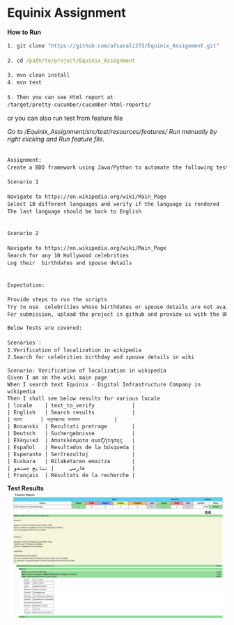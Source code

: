 # Equinix Assignment

**How to Run**

```cmd
1. git clone "https://github.com/afsarali273/Equinix_Assignment.git"

2. cd /path/to/project/Equinix_Assignment

3. mvn clean install
4. mvn test 

5. Then you can see Html report at 
/target/pretty-cucumber/cucumber-html-reports/

```

or you can also run test from feature file

*Go to /Equinix_Assignment/src/test/resources/features/
Run manually by right clicking and Run feature file.*

```html

Assignment:
Create a BDD framework using Java/Python to automate the following test scenarios.

Scenario 1

Navigate to https://en.wikipedia.org/wiki/Main_Page
Select 10 different languages and verify if the language is rendered
The last language should be back to English
 

Scenario 2

Navigate to https://en.wikipedia.org/wiki/Main_Page
Search for any 10 Hollywood celebrities
Log their  birthdates and spouse details
 

Expectation:

Provide steps to run the scripts
Try to use  celebrities whose birthdates or spouse details are not available
For submission, upload the project in github and provide us with the URL to review
```



```html
Below Tests are covered:

Scenarios :
1.Verification of localization in wikipedia
2.Search for celebrities birthday and spouse details in wiki

```

```gherkin
Scenario: Verification of localization in wikipedia
Given I am on the wiki main page
When I search text Equinix - Digital Infrastructure Company in wikipedia
Then I shall see below results for various locale
| locale    | text_to_verify            |
| English   | Search results            |
| বাংলা      | অনুসন্ধানের ফলাফল           |
| Bosanski  | Rezultati pretrage        |
| Deutsch   | Suchergebnisse            |
| Ελληνικά  | Αποτελέσματα αναζήτησης   |
| Español   | Resultados de la búsqueda |
| Esperanto | Serĉrezultoj              |
| Euskara   | Bilaketaren emaitza       |
| فارسی     | نتایج جستجو               |
| Français  | Résultats de la recherche |

```

**Test Results**
![Test Results](https://github.com/afsarali273/Equinix_Assignment/blob/master/Result.png)


